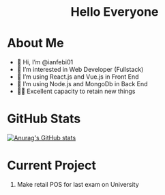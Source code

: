 <!---
ianfebi01/ianfebi01 is a ✨ special ✨ repository because its `README.md` (this file) appears on your GitHub profile.
You can click the Preview link to take a look at your changes.
--->
# <p align="center">Hello Everyone</p>
# About Me
- 👋 Hi, I’m @ianfebi01
- 👀 I’m interested in Web Developer (Fullstack)
- 🌱 I’m using React.js and Vue.js in Front End
- 🌱 I’m using Node.js and MongoDb in Back End
- 💪🏻 Excellent capacity to retain new things

# GitHub Stats
[![Anurag's GitHub stats](https://github-readme-stats.vercel.app/api?username=ianfebi01&theme=dark)](https://github.com/ianfebi01/github-readme-stats)
# Current Project
1. Make retail POS for last exam on University
